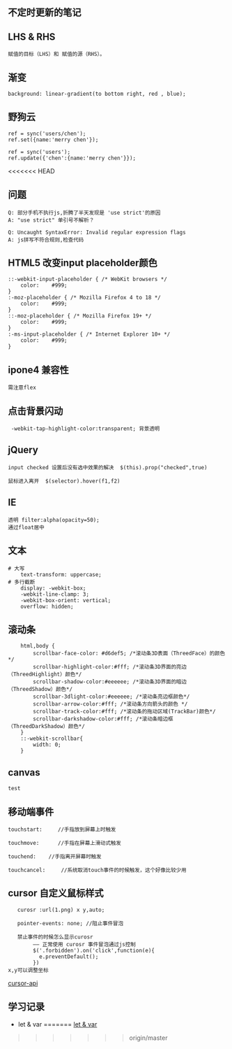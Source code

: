 ## 不定时更新的笔记
## LHS & RHS
    赋值的目标（LHS）和 赋值的源（RHS）。
## 渐变
    background: linear-gradient(to bottom right, red , blue);
## 野狗云
    ref = sync('users/chen');
    ref.set({name:'merry chen'});
    
    ref = sync('users');
    ref.update({'chen':{name:'merry chen'}});

<<<<<<< HEAD
##  问题 
    Q: 部分手机不执行js,折腾了半天发现是 'use strict'的原因
    A: "use strict" 单引号不解析？
    
    Q: Uncaught SyntaxError: Invalid regular expression flags
    A: js拼写不符合规则,检查代码   
## HTML5 改变input placeholder颜色
    ::-webkit-input-placeholder { /* WebKit browsers */
        color:    #999;
    }
    :-moz-placeholder { /* Mozilla Firefox 4 to 18 */
        color:    #999;
    }
    ::-moz-placeholder { /* Mozilla Firefox 19+ */
        color:    #999;
    }
    :-ms-input-placeholder { /* Internet Explorer 10+ */
        color:    #999;
    }

## ipone4 兼容性
    需注意flex
## 点击背景闪动
     -webkit-tap-highlight-color:transparent; 背景透明
## jQuery
    input checked 设置后没有选中效果的解决  $(this).prop("checked",true)
    
    鼠标进入离开  $(selector).hover(f1,f2)
    
## IE
    透明 filter:alpha(opacity=50);
    通过float居中
## 文本
    # 大写
        text-transform: uppercase;
    # 多行截断
        display: -webkit-box;
        -webkit-line-clamp: 3;
        -webkit-box-orient: vertical;
        overflow: hidden;
## 滚动条
        html,body {
            scrollbar-face-color: #d6def5; /*滚动条3D表面（ThreedFace）的颜色*/
            scrollbar-highlight-color:#fff; /*滚动条3D界面的亮边（ThreedHighlight）颜色*/
            scrollbar-shadow-color:#eeeeee; /*滚动条3D界面的暗边（ThreedShadow）颜色*/
            scrollbar-3dlight-color:#eeeeee; /*滚动条亮边框颜色*/
            scrollbar-arrow-color:#fff; /*滚动条方向箭头的颜色 */
            scrollbar-track-color:#fff; /*滚动条的拖动区域(TrackBar)颜色*/
            scrollbar-darkshadow-color:#fff; /*滚动条暗边框（ThreedDarkShadow）颜色*/
        }
        ::-webkit-scrollbar{
            width: 0;
        }
## canvas 
    test

## 移动端事件
    touchstart:     //手指放到屏幕上时触发
    
    touchmove:      //手指在屏幕上滑动式触发
    
    touchend:    //手指离开屏幕时触发
    
    touchcancel:     //系统取消touch事件的时候触发，这个好像比较少用

## cursor 自定义鼠标样式    
       curosr :url(1.png) x y,auto;
        
       pointer-events: none; //阻止事件冒泡
       
       禁止事件的时候怎么显示curosr
            —— 正常使用 curosr 事件冒泡通过js控制
            $('.forbidden').on('click',function(e){
              e.preventDefault();
            })
    x,y可以调整坐标
   [cursor-api](https://developer.mozilla.org/zh-CN/docs/Web/CSS/cursor)
   
## 学习记录
   * <a herf="./let & var.md">let & var</a>
=======
<a href="./let & var.md">let & var</a>
>>>>>>> origin/master
